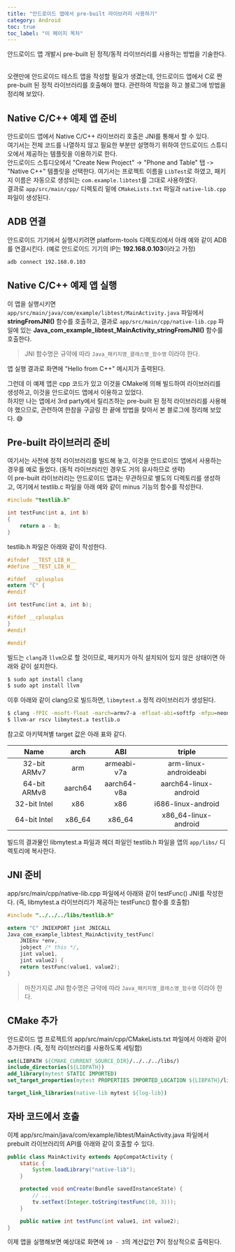 ```yaml
---
title: "안드로이드 앱에서 pre-built 라이브러리 사용하기"
category: Android
toc: true
toc_label: "이 페이지 목차"
---
```


안드로이드 앱 개발시 pre-built 된 정적/동적 라이브러리를 사용하는 방법을 기술한다.

<br>
오랜만에 안드로이드 테스트 앱을 작성할 필요가 생겼는데, 안드로이드 앱에서 C로 짠 pre-built 된 정적 라이브러리를 호출해야 했다. 관련하여 작업을 하고 블로그에 방법을 정리해 보았다.

## Native C/C++ 예제 앱 준비
안드로이드 앱에서 Native C/C++ 라이브러리 호출은 JNI를 통해서 할 수 있다.  
여기서는 전체 코드를 나열하지 않고 필요한 부분만 설명하기 위하여 안드로이드 스튜디오에서 제공하는 템플릿을 이용하기로 한다.  
안드로이드 스튜디오에서 "Create New Project" -> "Phone and Table" 탭 -> "Native C++" 템플릿을 선택한다. 여기서는 프로젝트 이름을 `LibTest`로 하였고, 패키지 이름은 자동으로 생성되는 `com.example.libtest`를 그대로 사용하였다.  
결과로 `app/src/main/cpp/` 디렉토리 밑에 `CMakeLists.txt` 파일과 `native-lib.cpp` 파일이 생성된다.

## ADB 연결
안드로이드 기기에서 실행시키려면 platform-tools 디렉토리에서 아래 예와 같이 ADB를 연결시킨다. (예로 안드로이드 기기의 IP는 **192.168.0.103**이라고 가정)
```sh
adb connect 192.168.0.103
```

## Native C/C++ 예제 앱 실행
이 앱을 실행시키면 `app/src/main/java/com/example/libtest/MainActivity.java` 파일에서 **stringFromJNI()** 함수를 호출하고, 결과로 `app/src/main/cpp/native-lib.cpp` 파일에 있는 **Java_com_example_libtest_MainActivity_stringFromJNI()** 함수를 호출한다.
> JNI 함수명은 규약에 따라 `Java_패키지명_클래스명_함수명` 이라야 한다.

앱 실행 결과로 화면에 "Hello from C++" 메시지가 출력된다.

그런데 이 예제 앱은 cpp 코드가 있고 이것을 CMake에 의해 빌드하여 라이브러리를 생성하고, 이것을 안드로이드 앱에서 이용하고 있었다.  
하지만 나는 앱에서 3rd party에서 릴리즈하는 pre-built 된 정적 라이브러리를 사용해야 했으므로, 관련하여 한참을 구글링 한 끝에 방법을 찾아서 본 블로그에 정리해 보았다. 😅

## Pre-built 라이브러리 준비
여기서는 사전에 정적 라이브러리를 빌드해 놓고, 이것을 안드로이드 앱에서 사용하는 경우를 예로 들었다. (동적 라이브러리인 경우도 거의 유사하므로 생략)  
이 pre-built 라이브러리는 안드로이드 앱과는 무관하므로 별도의 디렉토리를 생성하고, 여기에서 testlib.c 파일을 아래 예와 같이 minus 기능의 함수를 작성한다.
```c
#include "testlib.h"

int testFunc(int a, int b)
{
    return a - b;
}
```
testlib.h 파일은 아래와 같이 작성한다.
```c
#ifndef __TEST_LIB_H__
#define __TEST_LIB_H__

#ifdef __cplusplus
extern "C" {
#endif

int testFunc(int a, int b);

#ifdef __cplusplus
}
#endif

#endif
```

빌드는 `clang`과 `llvm`으로 할 것이므로, 패키지가 아직 설치되어 있지 않은 상태이면 아래와 같이 설치한다.
```sh
$ sudo apt install clang
$ sudo apt install llvm
```

이후 아래와 같이 clang으로 빌드하면, `libmytest.a` 정적 라이브러리가 생성된다.
```sh
$ clang -fPIC -msoft-float -march=armv7-a -mfloat-abi=softfp -mfpu=neon -target armv7a-linux-androideabi -mthumb -c testlib.c
$ llvm-ar rscv libmytest.a testlib.o
```
참고로 아키텍쳐별 target 값은 아래 표와 같다.

|Name|arch|ABI|triple|
|:---:|:---:|:---:|:----:|
|32-bit ARMv7|arm|armeabi-v7a|arm-linux-androideabi|
|64-bit ARMv8|aarch64|aarch64-v8a|aarch64-linux-android|
|32-bit Intel|x86|x86|i686-linux-android|
|64-bit Intel|x86_64|x86_64|x86_64-linux-android|

빌드의 결과물인 libmytest.a 파일과 헤더 파일인 testlib.h 파일을 앱의 `app/libs/` 디렉토리에 복사한다.

## JNI 준비
app/src/main/cpp/native-lib.cpp 파일에서 아래와 같이 testFunc() JNI를 작성한다. (즉, libmytest.a 라이브러리가 제공하는 testFunc() 함수를 호출함)
```c
#include "../../../libs/testlib.h"

extern "C" JNIEXPORT jint JNICALL
Java_com_example_libtest_MainActivity_testFunc(
    JNIEnv *env,
    jobject /* this */,
    jint value1,
    jint value2) {
    return testFunc(value1, value2);
}
```
> 마찬가지로 JNI 함수명은 규약에 따라 `Java_패키지명_클래스명_함수명` 이라야 한다.

## CMake 추가
안드로이드 앱 프로젝트의 app/src/main/cpp/CMakeLists.txt 파일에서 아래와 같이 추가한다. (즉, 정적 라이브러리를 사용하도록 세팅함)
```cmake
set(LIBPATH ${CMAKE_CURRENT_SOURCE_DIR}/../../../libs/)
include_directories(${LIBPATH})
add_library(mytest STATIC IMPORTED)
set_target_properties(mytest PROPERTIES IMPORTED_LOCATION ${LIBPATH}/libmytest.a)

target_link_libraries(native-lib mytest ${log-lib})
```

## 자바 코드에서 호출
이제 app/src/main/java/com/example/libtest/MainActivity.java 파일에서 prebuilt 라이브러리의 API를 아래와 같이 호출할 수 있다.
```java
public class MainActivity extends AppCompatActivity {
    static {
        System.loadLibrary("native-lib");
    }

    protected void onCreate(Bundle savedInstanceState) {
        // ...
        tv.setText(Integer.toString(testFunc(10, 3)));
    }

    public native int testFunc(int value1, int value2);
}
```
이제 앱을 실행해보면 예상대로 화면에 `10 - 3`의 계산값인 **7**이 정상적으로 출력된다.
